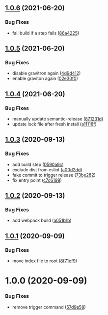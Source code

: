 ## [1.0.6](https://github.com/lyne-design-system/lyne-helper-trigger-travis/compare/v1.0.5...v1.0.6) (2021-06-20)


### Bug Fixes

* fail build if a step fails ([86a4225](https://github.com/lyne-design-system/lyne-helper-trigger-travis/commit/86a422536f1a840498c92c006d60e1902e750d7b))

## [1.0.5](https://github.com/lyne-design-system/lyne-helper-trigger-travis/compare/v1.0.4...v1.0.5) (2021-06-20)


### Bug Fixes

* disable gravitron again ([4d9d412](https://github.com/lyne-design-system/lyne-helper-trigger-travis/commit/4d9d412b9db45316ba02effd93fd3a5bc0106a5d))
* enable graviton again ([02e30f0](https://github.com/lyne-design-system/lyne-helper-trigger-travis/commit/02e30f0fbc6ba3bda644c8c62459788f2cc3b834))

## [1.0.4](https://github.com/lyne-design-system/lyne-helper-trigger-travis/compare/v1.0.3...v1.0.4) (2021-06-20)


### Bug Fixes

* manually update semantic-release ([871231d](https://github.com/lyne-design-system/lyne-helper-trigger-travis/commit/871231d3ac5cb98f42dae7c2cde05845ec059842))
* update lock file after fresh install ([a11118f](https://github.com/lyne-design-system/lyne-helper-trigger-travis/commit/a11118f890476743c5db2bd77a54d6a5260f02f1))

## [1.0.3](https://github.com/lyne-design-system/lyne-helper-trigger-travis/compare/v1.0.2...v1.0.3) (2020-09-13)


### Bug Fixes

* add build step ([0590a9c](https://github.com/lyne-design-system/lyne-helper-trigger-travis/commit/0590a9c3203fb5366aa6659eb7713aa1ae57275c))
* exclude dist from eslint ([a00d2dd](https://github.com/lyne-design-system/lyne-helper-trigger-travis/commit/a00d2dd3810f4345ae0e9784dbe90649d39a62dc))
* fake commit to trigger release ([73be282](https://github.com/lyne-design-system/lyne-helper-trigger-travis/commit/73be282a31739700e08566aaac15c636555cc019))
* fix entry point ([c7c6199](https://github.com/lyne-design-system/lyne-helper-trigger-travis/commit/c7c619965ce02efa1dcc89d7bfc09b6b4395dd32))

## [1.0.2](https://github.com/lyne-design-system/lyne-helper-trigger-travis/compare/v1.0.1...v1.0.2) (2020-09-13)


### Bug Fixes

* add webpack build ([a051b1b](https://github.com/lyne-design-system/lyne-helper-trigger-travis/commit/a051b1bcc22ac8685bbb6d6e5cf59fc729991d1f))

## [1.0.1](https://github.com/lyne-design-system/lyne-helper-trigger-travis/compare/v1.0.0...v1.0.1) (2020-09-09)


### Bug Fixes

* move index file to root ([8f71ef9](https://github.com/lyne-design-system/lyne-helper-trigger-travis/commit/8f71ef934e0e7fe7d8ff67cfa9278c14ae3b6008))

# 1.0.0 (2020-09-09)


### Bug Fixes

* remove trigger command ([57d9e58](https://github.com/lyne-design-system/lyne-helper-trigger-travis/commit/57d9e588ca5652bb927cea1cffb6a6abde2344de))
